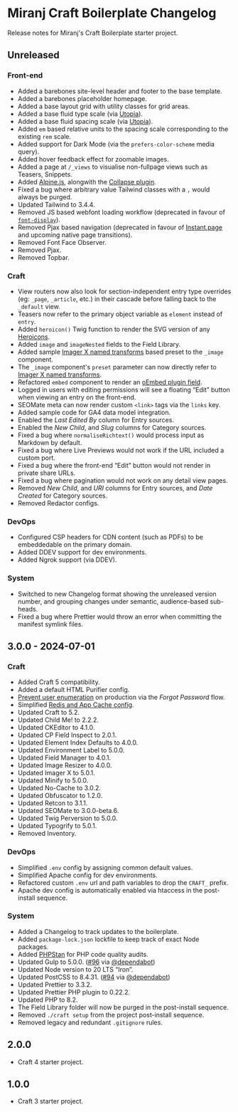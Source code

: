 # Miranj Craft Boilerplate Changelog

Release notes for Miranj's Craft Boilerplate starter project.

## Unreleased

### Front-end

- Added a barebones site-level header and footer to the base template.
- Added a barebones placeholder homepage.
- Added a base layout grid with utility classes for grid areas.
- Added a base fluid type scale (via [Utopia](https://utopia.fyi/type/calculator/)).
- Added a base fluid spacing scale (via [Utopia](https://utopia.fyi/space/calculator/)).
- Added `em` based relative units to the spacing scale corresponding to the existing `rem` scale.
- Added support for Dark Mode (via the `prefers-color-scheme` media query).
- Added hover feedback effect for zoomable images.
- Added a page at `/_views` to visualise non-fullpage views such as Teasers, Snippets.
- Added [Alpine.js](https://alpinejs.dev/), alongwith the [Collapse plugin](https://alpinejs.dev/plugins/collapse).
- Fixed a bug where arbitrary value Tailwind classes with a `,` would always be purged.
- Updated Tailwind to 3.4.4.
- Removed JS based webfont loading workflow (deprecated in favour of [`font-display`](https://developer.mozilla.org/en-US/docs/Web/CSS/@font-face/font-display)).
- Removed Pjax based navigation (deprecated in favour of [Instant.page](https://github.com/instantpage/instant.page) and upcoming native page transitions).
- Removed Font Face Observer.
- Removed Pjax.
- Removed Topbar.

### Craft

- View routers now also look for section-independent entry type overrides (eg: `_page`, `_article`, etc.) in their cascade before falling back to the `_default` view.
- Teasers now refer to the primary object variable as `element` instead of `entry`.
- Added `heroicon()` Twig function to render the SVG version of any [Heroicons](https://heroicons.com/).
- Added `image` and `imageNested` fields to the Field Library.
- Added sample [Imager X named transforms](https://imager-x.spacecat.ninja/usage/named-transforms.html) based preset to the `_image` component.
- The `_image` component's `preset` parameter can now directly refer to [Imager X named transforms](https://imager-x.spacecat.ninja/usage/named-transforms.html).
- Refactored `embed` component to render an [oEmbed plugin field](https://github.com/wrav/oembed).
- Logged in users with editing permissions will see a floating “Edit” button when viewing an entry on the front-end.
- SEOMate meta can now render custom `<link>` tags via the `links` key.
- Added sample code for GA4 data model integration.
- Enabled the _Last Edited By_ column for Entry sources.
- Enabled the _New Child_, and _Slug_ columns for Category sources.
- Fixed a bug where `normaliseRichtext()` would process input as Markdown by default.
- Fixed a bug where Live Previews would not work if the URL included a custom port.
- Fixed a bug where the front-end “Edit” button would not render in private share URLs.
- Fixed a bug where pagination would not work on any detail view pages.
- Removed _New Child_, and _URI_ columns for Entry sources, and _Date Created_ for Category sources.
- Removed Redactor configs.

### DevOps

- Configured CSP headers for CDN content (such as PDFs) to be embeddedable on the primary domain.
- Added DDEV support for dev environments.
- Added Ngrok support (via DDEV).

### System

- Switched to new Changelog format showing the unreleased version number, and grouping changes under semantic, audience-based sub-heads.
- Fixed a bug where Prettier would throw an error when committing the manifest symlink files.

## 3.0.0 - 2024-07-01

### Craft

- Added Craft 5 compatibility.
- Added a default HTML Purifier config.
- [Prevent user enumeration](https://craftcms.com/docs/5.x/reference/config/general.html#preventuserenumeration) on production via the _Forgot Password_ flow.
- Simplified [Redis and App Cache config](https://craftcms.com/docs/5.x/reference/config/app.html#redis-example).
- Updated Craft to 5.2.
- Updated Child Me! to 2.2.2.
- Updated CKEditor to 4.1.0.
- Updated CP Field Inspect to 2.0.1.
- Updated Element Index Defaults to 4.0.0.
- Updated Environment Label to 5.0.0.
- Updated Field Manager to 4.0.1.
- Updated Image Resizer to 4.0.0.
- Updated Imager X to 5.0.1.
- Updated Minify to 5.0.0.
- Updated No-Cache to 3.0.2.
- Updated Obfuscator to 1.2.0.
- Updated Retcon to 3.1.1.
- Updated SEOMate to 3.0.0-beta.6.
- Updated Twig Perversion to 5.0.0.
- Updated Typogrify to 5.0.1.
- Removed Inventory.

### DevOps

- Simplified `.env` config by assigning common default values.
- Simplified Apache config for dev environments.
- Refactored custom `.env` url and path variables to drop the `CRAFT_` prefix.
- Apache dev config is automatically enabled via htaccess in the post-install sequence.

### System

- Added a Changelog to track updates to the boilerplate.
- Added `package-lock.json` lockfile to keep track of exact Node packages.
- Added [PHPStan](https://github.com/craftcms/phpstan) for PHP code quality audits.
- Updated Gulp to 5.0.0. ([#96](https://github.com/miranj/craft-boilerplate/pull/96) via [@dependabot](https://github.com/apps/dependabot))
- Updated Node version to 20 LTS “Iron”.
- Updated PostCSS to 8.4.31. ([#94](https://github.com/miranj/craft-boilerplate/pull/94) via [@dependabot](https://github.com/apps/dependabot))
- Updated Prettier to 3.3.2.
- Updated Prettier PHP plugin to 0.22.2.
- Updated PHP to 8.2.
- The Field Library folder will now be purged in the post-install sequence.
- Removed `./craft setup` from the project post-install sequence.
- Removed legacy and redundant `.gitignore` rules.

## 2.0.0

- Craft 4 starter project.

## 1.0.0

- Craft 3 starter project.
